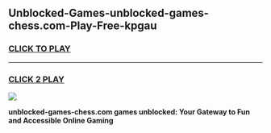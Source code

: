 
## Unblocked-Games-unblocked-games-chess.com-Play-Free-kpgau
<h3>
<a href="https://premium76.site?title=unblocked-games-chess.com&ref=18A1">CLICK TO PLAY</a></h3>
<hr>

<h3>
<a href="https://premium76.site?title=unblocked-games-chess.com&ref=18A1">CLICK 2 PLAY</a>
  
</h3>

<a href="https://premium76.site?title=unblocked-games-chess.com&ref=18A1"><img src="https://clearcache.store/games.png"></a>


**unblocked-games-chess.com games unblocked: Your Gateway to Fun and Accessible Online Gaming**
